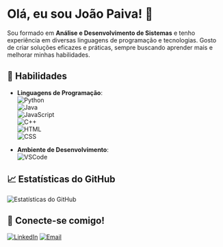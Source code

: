 # Olá, eu sou João Paiva! 👋

Sou formado em **Análise e Desenvolvimento de Sistemas** e tenho experiência em diversas linguagens de programação e tecnologias. Gosto de criar soluções eficazes e práticas, sempre buscando aprender mais e melhorar minhas habilidades.

## 🚀 Habilidades

- **Linguagens de Programação**:  
  ![Python](https://img.shields.io/badge/-Python-3776AB?style=flat-square&logo=python&logoColor=ffffff)  
  ![Java](https://img.shields.io/badge/-Java-007396?style=flat-square&logo=java&logoColor=ffffff)  
  ![JavaScript](https://img.shields.io/badge/-JavaScript-F7DF1E?style=flat-square&logo=javascript&logoColor=ffffff)  
  ![C++](https://img.shields.io/badge/-C++-00599C?style=flat-square&logo=cplusplus&logoColor=ffffff)  
  ![HTML](https://img.shields.io/badge/-HTML-E34F26?style=flat-square&logo=html5&logoColor=ffffff)  
  ![CSS](https://img.shields.io/badge/-CSS-1572B6?style=flat-square&logo=css3&logoColor=ffffff)

- **Ambiente de Desenvolvimento**:  
  ![VSCode](https://img.shields.io/badge/-VS%20Code-007ACC?style=flat-square&logo=visual-studio-code&logoColor=ffffff)

## 📈 Estatísticas do GitHub

![Estatísticas do GitHub](https://github-readme-stats.vercel.app/api?username=seu-usuario-github&show_icons=true&count_private=true&hide=prs&theme=radical)

## 🔗 Conecte-se comigo!

[![LinkedIn](https://img.shields.io/badge/-LinkedIn-0077B5?style=flat-square&logo=linkedin&logoColor=ffffff)](https://www.linkedin.com/in/seu-perfil/)
[![Email](https://img.shields.io/badge/-Email-D14836?style=flat-square&logo=gmail&logoColor=ffffff)](mailto:seu-email@example.com)
